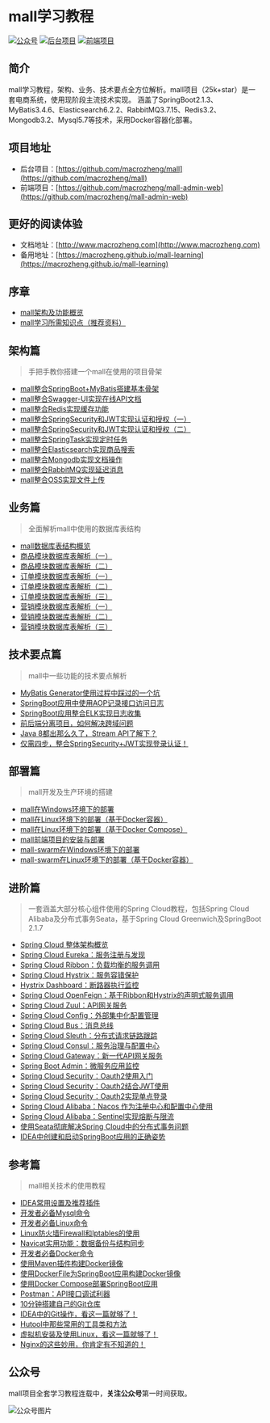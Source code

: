 # mall学习教程
<p>
<a href="#公众号"><img src="http://macro-oss.oss-cn-shenzhen.aliyuncs.com/mall/badge/%E5%85%AC%E4%BC%97%E5%8F%B7-macrozheng-blue.svg" alt="公众号"></a>
<a href="https://github.com/macrozheng/mall"><img src="http://macro-oss.oss-cn-shenzhen.aliyuncs.com/mall/badge/%E5%90%8E%E5%8F%B0%E9%A1%B9%E7%9B%AE-mall-blue.svg" alt="后台项目"></a>
<a href="https://github.com/macrozheng/mall-admin-web"><img src="http://macro-oss.oss-cn-shenzhen.aliyuncs.com/mall/badge/%E5%89%8D%E7%AB%AF%E9%A1%B9%E7%9B%AE-mall--admin--web-green.svg" alt="前端项目"></a>
</p>

## 简介
mall学习教程，架构、业务、技术要点全方位解析。mall项目（25k+star）是一套电商系统，使用现阶段主流技术实现。
涵盖了SpringBoot2.1.3、MyBatis3.4.6、Elasticsearch6.2.2、RabbitMQ3.7.15、Redis3.2、Mongodb3.2、Mysql5.7等技术，采用Docker容器化部署。

## 项目地址
- 后台项目：[https://github.com/macrozheng/mall](https://github.com/macrozheng/mall)
- 前端项目：[https://github.com/macrozheng/mall-admin-web](https://github.com/macrozheng/mall-admin-web)

## 更好的阅读体验
- 文档地址：[http://www.macrozheng.com](http://www.macrozheng.com)
- 备用地址：[https://macrozheng.github.io/mall-learning](https://macrozheng.github.io/mall-learning)

## 序章
- [mall架构及功能概览](https://juejin.im/post/5cf7c305e51d4510b71da5c5)
- [mall学习所需知识点（推荐资料）](https://juejin.im/post/5cf7c3aef265da1ba84a7fdc)

## 架构篇
> 手把手教你搭建一个mall在使用的项目骨架

- [mall整合SpringBoot+MyBatis搭建基本骨架](https://juejin.im/post/5cf7c4a7e51d4577790c1c50)
- [mall整合Swagger-UI实现在线API文档](https://juejin.im/post/5cf9035cf265da1bb47d54f8)
- [mall整合Redis实现缓存功能](https://juejin.im/post/5cf90e9ee51d454f6f16eba0)
- [mall整合SpringSecurity和JWT实现认证和授权（一）](https://juejin.im/post/5cf90fa5e51d455d6d5357d3)
- [mall整合SpringSecurity和JWT实现认证和授权（二）](https://juejin.im/post/5cfa0933f265da1b8f1ab2da)
- [mall整合SpringTask实现定时任务](https://juejin.im/post/5cfa0ea16fb9a07eaf2b8261)
- [mall整合Elasticsearch实现商品搜索](https://juejin.im/post/5cfba3e9f265da1b614fea60)
- [mall整合Mongodb实现文档操作](https://juejin.im/post/5cfba5b0f265da1bcc1933fe)
- [mall整合RabbitMQ实现延迟消息](https://juejin.im/post/5cff98986fb9a07ed36ea139)
- [mall整合OSS实现文件上传](https://juejin.im/post/5cff9944e51d4577555508a9)

## 业务篇
> 全面解析mall中使用的数据库表结构

- [mall数据库表结构概览](https://juejin.im/post/5d34684c6fb9a07ef562724b)
- [商品模块数据库表解析（一）](https://juejin.im/post/5d385a7e518825680e4577ee)
- [商品模块数据库表解析（二）](https://juejin.im/post/5d39ba2cf265da1bc23fbd26)
- [订单模块数据库表解析（一）](https://juejin.im/post/5d4196fef265da03bd04fa31)
- [订单模块数据库表解析（二）](https://juejin.im/post/5d46db2a5188255d1e013ca0)
- [订单模块数据库表解析（三）](https://juejin.im/post/5d497f92e51d4561e0516a9d)
- [营销模块数据库表解析（一）](https://juejin.im/post/5d5012856fb9a06ad45135a6)
- [营销模块数据库表解析（二）](https://juejin.im/post/5d555c7ae51d453b386a6302)
- [营销模块数据库表解析（三）](https://juejin.im/post/5d5bf6676fb9a06b0703c0c5)

## 技术要点篇
> mall中一些功能的技术要点解析

- [MyBatis Generator使用过程中踩过的一个坑](https://juejin.im/post/5d107037e51d45599e019de8)
- [SpringBoot应用中使用AOP记录接口访问日志](https://juejin.im/post/5d2001bb6fb9a07edf276593)
- [SpringBoot应用整合ELK实现日志收集](https://juejin.im/post/5d2738a2f265da1bac404299)
- [前后端分离项目，如何解决跨域问题](https://juejin.im/post/5d4c162351882560b9545358)
- [Java 8都出那么久了，Stream API了解下？](https://juejin.im/post/5d6d2016e51d453c135c5b25)
- [仅需四步，整合SpringSecurity+JWT实现登录认证！](https://juejin.im/post/5df0e79bf265da33dd2f52af)

## 部署篇
> mall开发及生产环境的搭建

- [mall在Windows环境下的部署](https://juejin.im/post/5d1362de51882551fe065b61)
- [mall在Linux环境下的部署（基于Docker容器）](https://juejin.im/post/5d1802ab6fb9a07f0a2df5ae)
- [mall在Linux环境下的部署（基于Docker Compose）](https://juejin.im/post/5d1c98d66fb9a07ebf4b8ad5)
- [mall前端项目的安装与部署](https://juejin.im/post/5d2c7c6b518825076377d7b9)
- [mall-swarm在Windows环境下的部署](https://juejin.im/post/5de3c1a35188256e855b6e54)
- [mall-swarm在Linux环境下的部署（基于Docker容器）](https://juejin.im/post/5de65bffe51d4557f71a5ec1)


## 进阶篇
> 一套涵盖大部分核心组件使用的Spring Cloud教程，包括Spring Cloud Alibaba及分布式事务Seata，基于Spring Cloud Greenwich及SpringBoot 2.1.7

- [Spring Cloud 整体架构概览](https://juejin.im/post/5d764f05e51d4561fb04bfd7)
- [Spring Cloud Eureka：服务注册与发现](https://juejin.im/post/5d78cd53f265da03d55e8351)
- [Spring Cloud Ribbon：负载均衡的服务调用](https://juejin.im/post/5d7f9006f265da03951a260c)
- [Spring Cloud Hystrix：服务容错保护](https://juejin.im/post/5d822d27e51d45621479ad92)
- [Hystrix Dashboard：断路器执行监控](https://juejin.im/post/5d88cb58f265da03e4679eff)
- [Spring Cloud OpenFeign：基于Ribbon和Hystrix的声明式服务调用](https://juejin.im/post/5d9c85c3e51d45782c23fab6)
- [Spring Cloud Zuul：API网关服务](https://juejin.im/post/5d9f2dea6fb9a04e3e724067)
- [Spring Cloud Config：外部集中化配置管理](https://juejin.im/post/5da4709af265da5baa5b06ac)
- [Spring Cloud Bus：消息总线](https://juejin.im/post/5da70d1351882509615bea34)
- [Spring Cloud Sleuth：分布式请求链路跟踪](https://juejin.im/post/5dadb4d36fb9a04e02409a7d)
- [Spring Cloud Consul：服务治理与配置中心](https://juejin.im/post/5db05582f265da4d4c20180f)
- [Spring Cloud Gateway：新一代API网关服务](https://juejin.im/post/5db6eed6518825644076d0b6)
- [Spring Boot Admin：微服务应用监控](https://juejin.im/post/5db98a2d518825649c730f81)
- [Spring Cloud Security：Oauth2使用入门](https://juejin.im/post/5dc013bae51d456e817cec30)
- [Spring Cloud Security：Oauth2结合JWT使用](https://juejin.im/post/5dc2bec6f265da4d4f65bebe)
- [Spring Cloud Security：Oauth2实现单点登录](https://juejin.im/post/5dc95a675188256e040db43f)
- [Spring Cloud Alibaba：Nacos 作为注册中心和配置中心使用](https://juejin.im/post/5dcbf7bc5188250d1f5a78ea)
- [Spring Cloud Alibaba：Sentinel实现熔断与限流](https://juejin.im/post/5dd29bece51d4561e80f9053)
- [使用Seata彻底解决Spring Cloud中的分布式事务问题](https://juejin.im/post/5dd53a9d5188255d35425a08)
- [IDEA中创建和启动SpringBoot应用的正确姿势](https://juejin.im/post/5d8b69366fb9a04e3348b06c)

## 参考篇
> mall相关技术的使用教程

- [IDEA常用设置及推荐插件](https://juejin.im/post/5d0458085188256aa76bc678)
- [开发者必备Mysql命令](https://juejin.im/post/5d00fd40f265da1bb67a11b3)
- [开发者必备Linux命令](https://juejin.im/post/5d0253845188255e1305c741)
- [Linux防火墙Firewall和Iptables的使用](https://juejin.im/post/5d0253fe6fb9a07edb39420d)
- [Navicat实用功能：数据备份与结构同步](https://juejin.im/post/5d00fc865188255fc6384126)
- [开发者必备Docker命令](https://juejin.im/post/5d0781f56fb9a07f014ef6be)
- [使用Maven插件构建Docker镜像](https://juejin.im/post/5d08e3d26fb9a07ed8424488)
- [使用DockerFile为SpringBoot应用构建Docker镜像](https://juejin.im/post/5d0a25b76fb9a07ed524a438)
- [使用Docker Compose部署SpringBoot应用](https://juejin.im/user/5cf7c1d7f265da1bc07e28b7)
- [Postman：API接口调试利器](https://juejin.im/post/5d5a9032e51d4561db5e3a4a)
- [10分钟搭建自己的Git仓库](https://juejin.im/post/5d63d600e51d453c135c5af3)
- [IDEA中的Git操作，看这一篇就够了！](https://juejin.im/post/5d667fc6e51d453b5d4d8da5)
- [Hutool中那些常用的工具类和方法](https://juejin.im/post/5d6fb7b0e51d4561c67840de)
- [虚拟机安装及使用Linux，看这一篇就够了！](https://juejin.im/post/5ddfd1665188256ec024cb7c)
- [Nginx的这些妙用，你肯定有不知道的！](https://juejin.im/post/5dee499151882512444014eb)


## 公众号

mall项目全套学习教程连载中，**关注公众号**第一时间获取。

![公众号图片](http://macro-oss.oss-cn-shenzhen.aliyuncs.com/mall/banner/qrcode_for_macrozheng_258.jpg)
